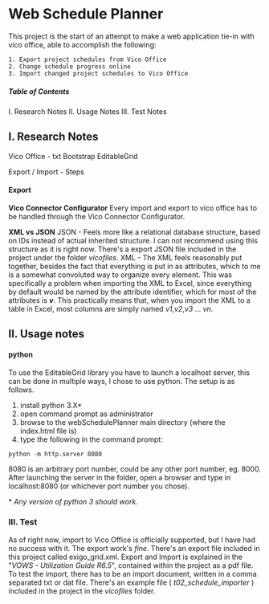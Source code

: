# Web Schedule Planner
This project is the start of an attempt to make a web application tie-in with vico office,
able to accomplish the following:
```
1. Export project schedules from Vico Office
2. Change schedule progress online
3. Import changed project schedules to Vico Office
```

##### Table of Contents
I. Research Notes
II. Usage Notes
III. Test Notes

## I. Research Notes
Vico Office - txt
Bootstrap
EditableGrid

Export / Import - Steps
#### Export
**Vico Connector Configurator**
Every import and export to vico office has to be handled through the Vico Connector Configurator.

**XML vs JSON**
JSON - Feels more like a relational database structure, based on IDs instead of actual inherited structure. I can not recommend using this structure as it is right now. There's a export JSON file included in the project under the folder *vicofiles*.
XML - The XML feels reasonably put together, besides the fact that everything is put in as attributes, which to me is
a somewhat convoluted way to organize every element. This was specifically a problem when importing the XML to Excel,
since everything by default would be named by the attribute identifier, which for most of the attributes is ***v***.
This practically means that, when you import the XML to a table in Excel, most columns are simply named *v1*,*v2*,*v3* ... *vn*.


## II. Usage notes
#### python
To use the EditableGrid library you have to launch a localhost server, this can be done
in multiple ways, I chose to use python.
The setup is as follows.
1. install python 3.X*
2. open command prompt as administrator
3. browse to the webSchedulePlanner main directory (where the index.html file is)
4. type the following in the command prompt:
```
python -m http.server 8080
```

8080 is an arbitrary port number, could be any other port number, eg. 8000.
After launching the server in the folder, open a browser and type in localhost:8080 (or
    whichever port number you chose).

\* *Any version of python 3 should work.*
### III. Test
As of right now, import to Vico Office is officially supported, but I have had no success with it.
The export work's *fine*.
There's an export file included in this project called exigo_grid.xml.
Export and Import is explained in the "*VOWS - Utilization Guide R6.5*", contained within the project
as a pdf file.
To test the import, there has to be an import document, written in a comma separated txt or dat file.
There's an example file ( *t02_schedule_importer* ) included in the project in the *vicofiles* folder.
